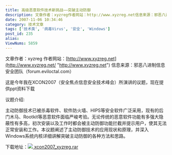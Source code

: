 ```yaml
---
title: 高级恶意软件技术新挑战——突破主动防御
description: 文章作者：xyzreg作者网站：http://www.xyzreg.net信息来源：邪恶八进制信息安全团队（forum.eviloctal.com）这是今年我在XCON2007（安全焦点信息安全技术峰会）所演讲的议题，现在提供ppt资料下载议题介绍:主动防御技术已被杀毒软件、软件防火墙、HIPS等安全软件广泛采用，现有的后门木马、Rootkit等恶意软件面临严峻考验。无论传统的恶意软件功能有多强大隐蔽性有多高，初次安装以及工作时都会被主动防御功能拦截并提示用户，使其无法正常安装和工作。本议题阐述了主动防御技术的应用现状和原理，并深入Windows系统内核详细讲解突破主动防御的各种方法和思路。下载地址：xcon2007_xyzreg.rar
date: 2007-11-06 10:34:46
category: 技术文章
tags: ['技术类', '病毒Virus', '安全', 'Windows']
post_id: 235
alias:
ViewNums: 5859
---
```


文章作者：xyzreg
作者网站：[http://www.xyzreg.net](http://www.xyzreg.net/ "http://www.xyzreg.net")
信息来源：邪恶八进制信息安全团队（forum.eviloctal.com）

这是今年我在XCON2007（安全焦点信息安全技术峰会）所演讲的议题，现在提供ppt资料下载

议题介绍:

主动防御技术已被杀毒软件、软件防火墙、HIPS等安全软件广泛采用，现有的后门木马、Rootkit等恶意软件面临严峻考验。无论传统的恶意软件功能有多强大隐蔽性有多高，初次安装以及工作时都会被主动防御功能拦截并提示用户，使其无法正常安装和工作。本议题阐述了主动防御技术的应用现状和原理，并深入 Windows系统内核详细讲解突破主动防御的各种方法和思路。

下载地址：[![](http://www.huaidan.org/blog/styles/default/images/icon_file.gif) xcon2007_xyzreg.rar](http://www.xyzreg.net/down/xcon2007_xyzreg.rar "http://www.xyzreg.net/down/xcon2007_xyzreg.rar")

